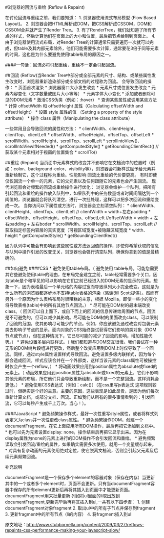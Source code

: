 #浏览器的回流与重绘 (Reflow & Repaint)

在讨论回流与重绘之前，我们要知道：
	1. 浏览器使用流式布局模型 (Flow Based Layout)。
	2. 浏览器会把HTML解析成DOM，把CSS解析成CSSOM，DOM和CSSOM合并就产生了Render Tree。
	3. 有了RenderTree，我们就知道了所有节点的样式，然后计算他们在页面上的大小和位置，最后把节点绘制到页面上。
	4. 由于浏览器使用流式布局，对Render Tree的计算通常只需要遍历一次就可以完成，但table及其内部元素除外，他们可能需要多次计算，通常要花3倍于同等元素的时间，这也是为什么要避免使用table布局的原因之一。


####一句话：回流必将引起重绘，重绘不一定会引起回流。

##回流 (Reflow)当Render Tree中部分或全部元素的尺寸、结构、或某些属性发生改变时，浏览器重新渲染部分或全部文档的过程称为回流。
会导致回流的操作：
	* 页面首次渲染
	* 浏览器窗口大小发生改变
	* 元素尺寸或位置发生改变
	* 元素内容变化（文字数量或图片大小等等）
	* 元素字体大小变化
	* 添加或者删除可见的DOM元素
	* 激活CSS伪类（例如：:hover）
	* 查询某些属性或调用某些方法
	* 计算 offsetWidth 和 offsetHeight 属性（Calculating offsetWidth and offsetHeight）
	* 设置 style 属性的值 （Setting a property of the style attribute）
	* 操作 class 属性（Manipulating the class attribute）


一些常用且会导致回流的属性和方法：
	* clientWidth、clientHeight、clientTop、clientLeft
	* offsetWidth、offsetHeight、offsetTop、offsetLeft
	* scrollWidth、scrollHeight、scrollTop、scrollLeft
	* scrollIntoView()、scrollIntoViewIfNeeded()
	* getComputedStyle()
	* getBoundingClientRect() // 获取某个元素相对于视窗的位置集合
	* scrollTo()
  
 ##重绘 (Repaint)
当页面中元素样式的改变并不影响它在文档流中的位置时（例如：color、background-color、visibility等），浏览器会将新样式赋予给元素并重新绘制它，这个过程称为重绘。性能影响
回流比重绘的代价要更高。
有时即使仅仅回流一个单一的元素，它的父元素以及任何跟随它的元素也会产生回流。
现代浏览器会对频繁的回流或重绘操作进行优化：
浏览器会维护一个队列，把所有引起回流和重绘的操作放入队列中，如果队列中的任务数量或者时间间隔达到一个阈值的，浏览器就会将队列清空，进行一次批处理，这样可以把多次回流和重绘变成一次。
当你访问以下属性或方法时，浏览器会立刻清空队列：
	* clientWidth、clientHeight、clientTop、clientLeft  // clientWidth = width+左右padding
	* offsetWidth、offsetHeight、offsetTop、offsetLeft    //offsetWidth = width + 左右padding + 左右boder
	* scrollWidth、scrollHeight、scrollTop、scrollLeft // 获取指定标签内容层的真实宽度（可视区域宽度+被隐藏区域宽度
	* width、height
	* getComputedStyle()
	* getBoundingClientRect()


因为队列中可能会有影响到这些属性或方法返回值的操作，即使你希望获取的信息与队列中操作引发的改变无关，浏览器也会强行清空队列，确保你拿到的值是最精确的。

##如何避免
####CSS
	* 避免使用table布局。（ 避免使用 table布局。可能您需要其它些避免使用table的理由，在布局完全建立之前，table经常需要多个关口，因为table是个和罕见的可以影响在它们之前已经进入的DOM元素的显示的元素。想象一下，因为表格最后一个单元格的内容过宽而导致纵列大小完全改变。这就是为什么所有的浏览器都逐步地不支持table表格的渲染（感谢Bill Scott提供）。然而有另外一个原因为什么表格布局时很糟糕的主意，根据 Mozilla，即使一些小的变化将导致表格(table)中的所有其他节点回流。）
	* 尽可能在DOM树的最末端改变class。（ 回流可以自上而下，或自下而上的回流的信息传递给周围的节点。回流是不可避免的，但可以减少其影响。尽可能在DOM树的里面改变class，可以限制了回流的范围，使其影响尽可能少的节点。例如，你应该避免通过改变对包装元素类去影响子节点的显示。面向对象的CSS始终尝试获得它们影响的类对象（DOM节点或节点），但在这种情况下，它已尽可能的减少了回流的影响，增加性能优势。）
	* 避免设置多层内联样式。（ 我们都知道与DOM交互很慢。我们尝试在一种无形的DOM树片段组进行更改，然后整个改变应用到DOM上时仅导致了一个回流。同样，通过style属性设置样式导致回流。避免设置多级内联样式，因为每个都会造成回流，样式应该合并在一个外部类，这样当该元素的class属性可被操控时仅会产生一个reflow。）
	* 将动画效果应用到position属性为absolute或fixed的元素上。（ 动画效果应用到position属性为absolute或fixed的元素上，它们不影响其他元素的布局，所它他们只会导致重新绘制，而不是一个完整回流。这样消耗会更低。）
	* 避免使用CSS表达式（例如：calc()）（在css里写js表达式 这项规则较过时，但确实是个好的主意。主要的原因，这些表现是如此昂贵，是因为他们每次重新计算文档，或部分文档、回流。正如我们从所有的很多事情看到的：引发回流，它可以每秒产生成千上万次。当心！）。

####JavaScript
	* 避免频繁操作样式，最好一次性重写style属性，或者将样式列表定义为class并一次性更改class属性。
	* 避免频繁操作DOM，创建一个documentFragment，在它上面应用所有DOM操作，最后再把它添加到文档中。
	* 也可以先为元素设置display: none，操作结束后再把它显示出来。因为在display属性为none的元素上进行的DOM操作不会引发回流和重绘。
	* 避免频繁读取会引发回流/重绘的属性，如果确实需要多次使用，就用一个变量缓存起来。
	* 对具有复杂动画的元素使用绝对定位，使它脱离文档流，否则会引起父元素及后续元素频繁回流。


补充说明

documentFragment是一个保存多个element的容器对象（保存在内存）当更新其中的一个或者多个element时，页面不会更新。只有当documentFragment容器中保存的所有element更新后再将其插入到页面中才能更新页面。
documentFragment用来批量更新
列如将ul里面的li取出放到documentFragment,更新完毕后再将其插入到ul,一共有以下四步骤：
	1. 创建documentFragment对象fragment
	2. 取出ul中的所有子节点并保存到fragment
	3. 更新fragment中的所有节点（li的内容）
	4. 将fragment插入到ul

原文地址：http://www.stubbornella.org/content/2009/03/27/reflows-repaints-css-performance-making-your-javascript-slow/
